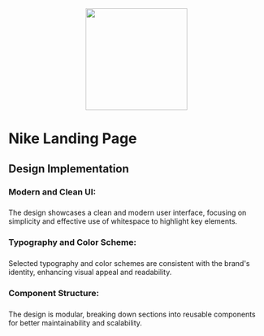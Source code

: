 <div align="center">
  <img height="200" src="https://i.postimg.cc/d35m889p/Screenshot-2024-09-18-151026.png"  />
</div>

###

<h1 align="left">Nike Landing Page</h1>

###

<h2 align="left">Design Implementation</h2>

###

<h3 align="left">Modern and Clean UI:</h3>

###

<p align="left">The design showcases a clean and modern user interface, focusing on simplicity and effective use of whitespace to highlight key elements.</p>

###

<h3 align="left">Typography and Color Scheme:</h3>

###

<p align="left">Selected typography and color schemes are consistent with the brand's identity, enhancing visual appeal and readability.</p>

###

<h3 align="left">Component Structure:</h3>

###

<p align="left">The design is modular, breaking down sections into reusable components for better maintainability and scalability.</p>

###
